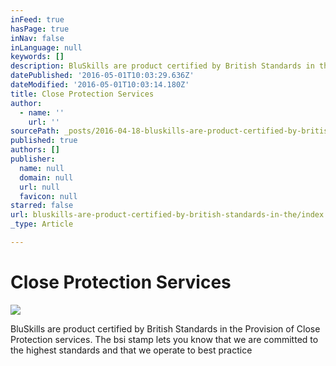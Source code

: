 ```yaml
---
inFeed: true
hasPage: true
inNav: false
inLanguage: null
keywords: []
description: BluSkills are product certified by British Standards in the Provision of Close Protection services. The bsi stamp lets you know that we are committed to the highest standards and that we operate to best practice
datePublished: '2016-05-01T10:03:29.636Z'
dateModified: '2016-05-01T10:03:14.180Z'
title: Close Protection Services
author:
  - name: ''
    url: ''
sourcePath: _posts/2016-04-18-bluskills-are-product-certified-by-british-standards-in-the.md
published: true
authors: []
publisher:
  name: null
  domain: null
  url: null
  favicon: null
starred: false
url: bluskills-are-product-certified-by-british-standards-in-the/index.html
_type: Article

---
```

# Close Protection Services
![](https://the-grid-user-content.s3-us-west-2.amazonaws.com/a7f2e03a-7ded-4b57-8af2-c7fc100fef3b.jpg)

BluSkills are product certified by British Standards in the Provision of Close Protection services. The bsi stamp lets you know that we are committed to the highest standards and that we operate to best practice